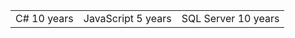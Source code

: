 <table>
  <tr>
    <td>C# 10 years</td>
    <td>JavaScript 5 years</td>
    <td>SQL Server 10 years</td>
  </tr>
</table>
